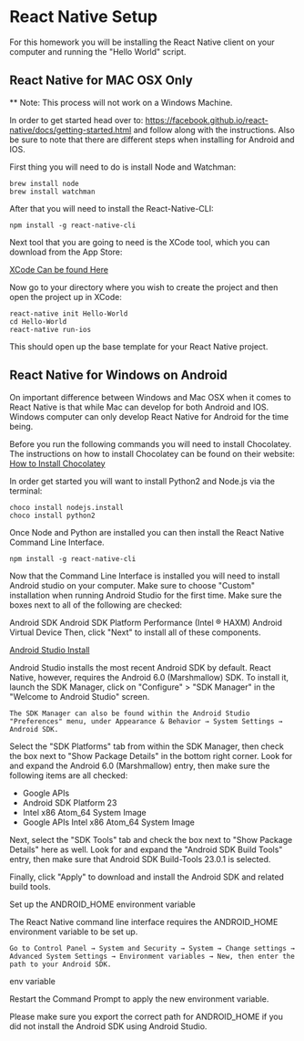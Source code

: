 # React Native Setup

For this homework you will be installing the React Native client on your computer and running the "Hello World" script.

## React Native for MAC OSX Only
** Note: This process will not work on a Windows Machine. 

In order to get started head over to: https://facebook.github.io/react-native/docs/getting-started.html and follow along with the instructions. Also be sure to note that there are different steps when installing for Android and IOS.

First thing you will need to do is install Node and Watchman:

```
brew install node
brew install watchman
```

After that you will need to install the React-Native-CLI:

```
npm install -g react-native-cli
```

Next tool that you are going to need is the XCode tool, which you can download from the App Store:

[XCode Can be found Here](https://itunes.apple.com/us/app/xcode/id497799835?mt=12)

Now go to your directory where you wish to create the project and then open the project up in XCode:

```
react-native init Hello-World
cd Hello-World
react-native run-ios  
```

This should open up the base template for your React Native project.

## React Native for Windows on Android

On important difference between Windows and Mac OSX when it comes to React Native is that while Mac can develop for both Android and IOS. Windows computer can only develop React Native for Android for the time being. 

Before you run the following commands you will need to install Chocolatey. The instructions on how to install Chocolatey can be found on their website:
[How to Install Chocolatey](https://chocolatey.org/install)

In order get started you will want to install Python2 and Node.js via the terminal: 
```
choco install nodejs.install
choco install python2
```

Once Node and Python are installed you can then install the React Native Command Line Interface.

```
npm install -g react-native-cli

```

Now that the Command Line Interface is installed you will need to install Android studio on your computer. Make sure to choose "Custom" installation when running Android Studio for the first time. Make sure the boxes next to all of the following are checked:

Android SDK
Android SDK Platform
Performance (Intel ® HAXM)
Android Virtual Device
Then, click "Next" to install all of these components.

[Android Studio Install](https://developer.android.com/studio/install.html)

Android Studio installs the most recent Android SDK by default. React Native, however, requires the Android 6.0 (Marshmallow) SDK. To install it, launch the SDK Manager, click on "Configure" > "SDK Manager" in the "Welcome to Android Studio" screen.

```
The SDK Manager can also be found within the Android Studio "Preferences" menu, under Appearance & Behavior → System Settings → Android SDK.
```

Select the "SDK Platforms" tab from within the SDK Manager, then check the box next to "Show Package Details" in the bottom right corner. Look for and expand the Android 6.0 (Marshmallow) entry, then make sure the following items are all checked:

- Google APIs
- Android SDK Platform 23
- Intel x86 Atom_64 System Image
- Google APIs Intel x86 Atom_64 System Image

Next, select the "SDK Tools" tab and check the box next to "Show Package Details" here as well. Look for and expand the "Android SDK Build Tools" entry, then make sure that Android SDK Build-Tools 23.0.1 is selected.

Finally, click "Apply" to download and install the Android SDK and related build tools.

Set up the ANDROID_HOME environment variable 

The React Native command line interface requires the ANDROID_HOME environment variable to be set up.

```
Go to Control Panel → System and Security → System → Change settings → Advanced System Settings → Environment variables → New, then enter the path to your Android SDK.
```

env variable

Restart the Command Prompt to apply the new environment variable.

Please make sure you export the correct path for ANDROID_HOME if you did not install the Android SDK using Android Studio.

